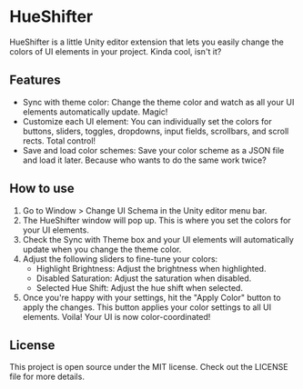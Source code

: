 # HueShifter

HueShifter is a little Unity editor extension that lets you easily change the colors of UI elements in your project. Kinda cool, isn't it?

## Features

- Sync with theme color: Change the theme color and watch as all your UI elements automatically update. Magic!
- Customize each UI element: You can individually set the colors for buttons, sliders, toggles, dropdowns, input fields, scrollbars, and scroll rects. Total control!
- Save and load color schemes: Save your color scheme as a JSON file and load it later. Because who wants to do the same work twice?

## How to use

1. Go to Window > Change UI Schema in the Unity editor menu bar.
1. The HueShifter window will pop up. This is where you set the colors for your UI elements.
1. Check the Sync with Theme box and your UI elements will automatically update when you change the theme color.
1. Adjust the following sliders to fine-tune your colors:
   - Highlight Brightness: Adjust the brightness when highlighted.
   - Disabled Saturation: Adjust the saturation when disabled.
   - Selected Hue Shift: Adjust the hue shift when selected.
1. Once you're happy with your settings, hit the "Apply Color" button to apply the changes. This button applies your color settings to all UI elements. Voila! Your UI is now color-coordinated!

## License

This project is open source under the MIT license. Check out the LICENSE file for more details.
